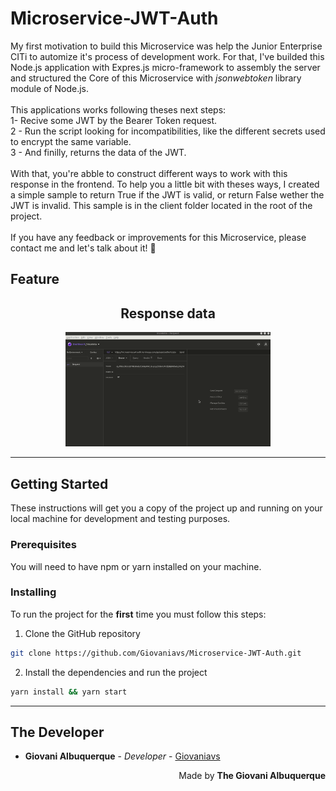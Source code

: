 # Microservice-JWT-Auth
My first motivation to build this Microservice was help the Junior Enterprise CITi to automize it's process of development work. For that, I've builded this Node.js application with Expres.js micro-framework to assembly the server and structured the Core of this Microservice with *jsonwebtoken* library module of Node.js.
<br>
<br>
This applications works following theses next steps:
<br>
1- Recive some JWT by the Bearer Token request.
<br>
2 - Run the script looking for incompatibilities, like the different secrets used to encrypt the same variable.
<br>
3 - And finilly, returns the data of the JWT.
<br>
<br>
With that, you're abble to construct different ways to work with this response in the frontend. To help you a little bit with theses ways, I created a simple sample to return True if the JWT is valid, or return False wether the JWT is invalid. This sample is in the client folder located in the root of the project.
<br>
<br>
If you have any feedback or improvements for this Microservice, please contact me and let's talk about it! 🙂

## Feature

<h2 align="center"> Response data </h2>
<p align="center">
  <img src="./gifs/sample1.gif" width="65%" />
</p>

---

## Getting Started
These instructions will get you a copy of the project up and running on your local machine for development and testing purposes.

### Prerequisites
You will need to have npm or yarn installed on your machine.

### Installing
To run the project for the **first** time you must follow this steps:

1. Clone the GitHub repository
```bash
git clone https://github.com/Giovaniavs/Microservice-JWT-Auth.git
```

2. Install the dependencies and run the project
```bash
yarn install && yarn start
```

---

## The Developer
* **Giovani Albuquerque** - *Developer* - [Giovaniavs](https://github.com/Giovaniavs)

<p align="right">
  Made by <b> The Giovani Albuquerque </b>
</p>
